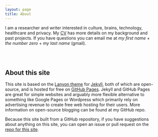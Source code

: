 ```yaml
---
layout: page
title: About
---
```


I am a researcher and writer interested in culture, brains, technology, healthcare and privacy. My [CV](/assets/bailey_CV.pdf) has more details on my background and past projects. If you have questions you can email me at _my first name_ + _the number zero_ + _my last name_ (gmail).

<br><br>

## About this site

This site is based on the [Lanyon theme](http://lanyon.getpoole.com) for [Jekyll](http://jekyllrb.com), both of which are open-source, and is hosted for free on [GitHub Pages](https://pages.github.com). Jekyll and GitHub Pages are great for simple websites and arguably more flexible alternative to something like Google Pages or Wordpress which primarily rely on advertising revenue to create free web hosting for their users. More information on open-source blogging can be found at my GitHub repo.  

Because this site built from a GitHub repository, if you have suggestions about anything on this site, you can open an issue or pull request on the [repo for this site](https://github.com/hdbhdb/hdbhdb.github.io).
